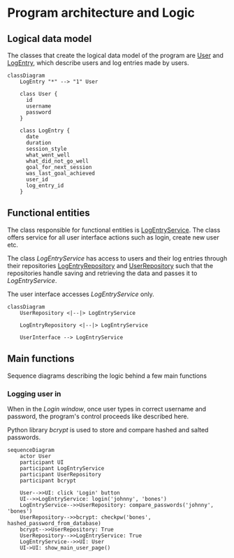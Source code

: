 # Program architecture and Logic

## Logical data model
The classes that create the logical data model of the program are [User](https://github.com/jooniku/ohjelmistotekniikka_23/tree/master/training_log_app/src/entities/user.py) and [LogEntry](https://github.com/jooniku/ohjelmistotekniikka_23/tree/master/training_log_app/src/entities/log_entry.py), which describe users and log entries made by users.

```mermaid
classDiagram
    LogEntry "*" --> "1" User
    
    class User {
      id
      username
      password
    }
    
    class LogEntry {
      date
      duration
      session_style
      what_went_well
      what_did_not_go_well
      goal_for_next_session
      was_last_goal_achieved
      user_id
      log_entry_id
    }
```

## Functional entities
The class responsible for functional entities is [LogEntryService](https://github.com/jooniku/ohjelmistotekniikka_23/blob/master/training_log_app/src/services/log_entry_service.py). The class offers service for all user interface actions such as login, create new user etc.

The class _LogEntryService_ has access to users and their log entries through their repositories [LogEntryRepository](https://github.com/jooniku/ohjelmistotekniikka_23/blob/master/training_log_app/src/repositories/log_entry_repository.py) and [UserRepository](https://github.com/jooniku/ohjelmistotekniikka_23/blob/master/training_log_app/src/repositories/user_repository.py) such that the repositories handle saving and retrieving the data and passes it to _LogEntryService_.

The user interface accesses _LogEntryService_ only. 

```mermaid
classDiagram
    UserRepository <|--|> LogEntryService
    
    LogEntryRepository <|--|> LogEntryService
    
    UserInterface --> LogEntryService
```
## Main functions
Sequence diagrams describing the logic behind a few main functions

### Logging user in
When in the _Login window_, once user types in correct username and password, the program's control proceeds like described here.

Python library _bcrypt_ is used to store and compare hashed and salted passwords.

```mermaid
sequenceDiagram
    actor User
    participant UI
    participant LogEntryService
    participant UserRepository
    participant bcrypt
    
    User-->>UI: click 'Login' button
    UI-->>LogEntryService: login('johnny', 'bones')
    LogEntryService-->>UserRepository: compare_passwords('johnny', 'bones')
    UserRepository-->>bcrypt: checkpw('bones', hashed_password_from_database)
    bcrypt-->>UserRepository: True
    UserRepository-->>LogEntryService: True
    LogEntryService-->>UI: User
    UI->UI: show_main_user_page()
```
